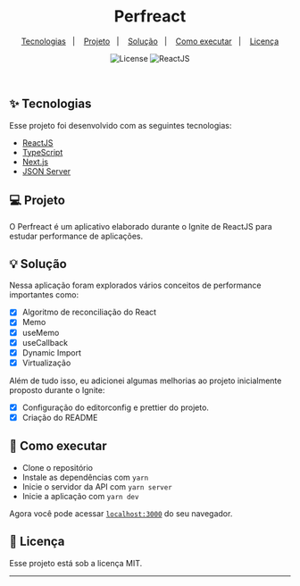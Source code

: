 <h1 align="center">
  Perfreact
</h1>

<p align="center">
  <a href="#-tecnologias">Tecnologias</a>&nbsp;&nbsp;&nbsp;|&nbsp;&nbsp;&nbsp;
  <a href="#-projeto">Projeto</a>&nbsp;&nbsp;&nbsp;|&nbsp;&nbsp;&nbsp;
  <a href="#-solução">Solução</a>&nbsp;&nbsp;&nbsp;|&nbsp;&nbsp;&nbsp;
  <a href="#-como-executar">Como executar</a>&nbsp;&nbsp;&nbsp;|&nbsp;&nbsp;&nbsp;
  <a href="#-licença">Licença</a>
</p>

<p align="center">
  <img alt="License" src="https://img.shields.io/static/v1?label=license&message=MIT&color=8257E5&labelColor=000000">

 <img src="https://img.shields.io/static/v1?label=Ignite&message=ReactJS&color=8257E5&labelColor=000000" alt="ReactJS" />
</p>

<br>

## ✨ Tecnologias

Esse projeto foi desenvolvido com as seguintes tecnologias:

- [ReactJS](https://reactjs.org)
- [TypeScript](https://www.typescriptlang.org/)
- [Next.js](https://nextjs.org)
- [JSON Server](https://github.com/typicode/json-server)

## 💻 Projeto

O Perfreact é um aplicativo elaborado durante o Ignite de ReactJS para estudar performance de aplicações.
## 💡 Solução

Nessa aplicação foram explorados vários conceitos de performance importantes como:

- [x] Algoritmo de reconciliação do React
- [x] Memo
- [x] useMemo
- [x] useCallback
- [x] Dynamic Import
- [x] Virtualização

Além de tudo isso, eu adicionei algumas melhorias ao projeto inicialmente proposto durante o Ignite:

- [x] Configuração do editorconfig e prettier do projeto.
- [x] Criação do README 

## 🚀 Como executar

- Clone o repositório
- Instale as dependências com `yarn`
- Inicie o servidor da API com `yarn server`
- Inicie a aplicação com `yarn dev`

Agora você pode acessar [`localhost:3000`](http://localhost:3000) do seu navegador.

## 📄 Licença

Esse projeto está sob a licença MIT.

---

